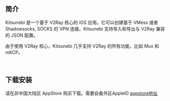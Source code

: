 简介
--
Kitsunebi 是一个基于 V2Ray 核心的 iOS 应用。它可以创建基于 VMess 或者 Shadowsocks, SOCKS 的 VPN 连接。Kitsunebi 支持导入和导出与 V2Ray 兼容的 JSON 配置。

由于使用 V2Ray 核心，Kitsunebi 几乎支持 V2Ray 的所有功能，比如 Mux 和 mKCP。  

<br/>

下载安装
----

请在非中国大陆区 AppStore 购买下载。需要自备外区AppleID
[appstore地址](https://apps.apple.com/us/app/kitsunebi-proxy-utility/id1446584073)

